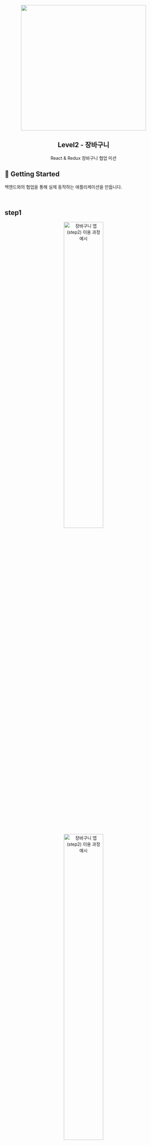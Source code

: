 <p align="middle" >
  <img src="https://techcourse-storage.s3.ap-northeast-2.amazonaws.com/3e6c6f30b11d4b098b5a3e81be19ce3a" width="400">
</p>
<h2 align="middle">Level2 - 장바구니</h2>
<p align="middle">React & Redux 장바구니 협업 미션</p>
</p>

## 🚀 Getting Started

백엔드와의 협업을 통해 실제 동작하는 애플리케이션을 만듭니다.

<br>

## step1

<p align="middle" >
  <img width="50%" src="https://github.com/feb-dain/react-shopping-cart/assets/108778921/0f2dd16f-70d8-403a-be61-7c92222a64846" alt="장바구니 앱(step2) 이용 과정 예시" >

  <img width="50%" src="https://github.com/feb-dain/react-shopping-cart/assets/108778921/3c7804ce-519d-4e77-9202-642a7bf907a1" alt="장바구니 앱(step2) 이용 과정 예시" >
</p>

<br>

### 📝 실행 방법

<table>
  <tbody>
    <tr>
      <td><a href="https://feb-dain.github.io/react-shopping-cart-prod/">🛒 장바구니 앱 실행하기</a></td>
      <td><a href="https://feb-dain.github.io/react-shopping-cart/storybook/">📕 스토리북 바로 보기</a></td>
    </tr>
  </tbody>
</table>

- 터미널에서 npm 설치(`npm install`) 후 `npm start` 커맨드로 앱을 실행할 수 있다.

<br>

### 🧑‍🤝‍🧑 페어 (페어 프로그래밍으로 개발)

<table>
  <tr>
    <td align="center" width="140px">
      <a href="https://github.com/feb-dain" target="_blank">
        <img src="https://avatars.githubusercontent.com/u/108778921?v=4" alt="야미(이다인) 프로필" />
      </a>
    </td>
    <td align="center" width="140px">
      <a href="https://github.com/cruelladevil" target="_blank">
        <img src="https://avatars.githubusercontent.com/u/87710730?v=4" alt="코난(윤정민) 프로필" />
      </a>
    </td>
  </tr>
  <tr>
    <td align="center">
      <a href="https://github.com/feb-dain" target="_blank">
        야미(이다인)
      </a>
    </td>
    <td align="center">
      <a href="https://github.com/cruelladevil" target="_blank">
        코난(윤정민) 
      </a>
    </td>
  </tr>
</table>

<br>

### 🚀 학습 목표

> 다수의 컴포넌트를 페이지로 구성하고 복잡해진 상태를 관리합니다.

✔️ `데스크탑 타겟`의 웹 앱을 구현합니다.  
✔️ 상태 관리를 위해 `Recoil`을 활용합니다.  
✔️ `Router`를 활용해 여러 페이지 전환을 고려합니다.

<br>

### ✨ 필수 요구 사항

- **상품 목록 페이지**

  - ☑️ 상품 목록 페이지에 필요한 UI 마크업
  - ☑️ header의 숫자 표시를 통해 장바구니에 담긴 품목의 갯수 표시

- **전역 상태 관리**
  - ☑️ recoil을 사용하여 전역 상태 관리
- **mock 데이터 활용**

  - ☑️ Mock 데이터를 활용하여 상품 데이터를 처리한다. 협업 미션을 고려하여 장바구니 API 예상 명세 참고

- **테스트 도구 선정**
  - ☑️ 적합한 테스트 도구를 선택하여 사용하고, 중요한 테스트 케이스를 정의하여 테스트 진행

<br>

### ✅ 프로그래밍 요구사항

- 클라이언트 - 서버 연동을 통해 상품 목록을 보여준다.
- 사용자 별 장바구니 기능이 정상적으로 동작하게 만든다.
- 장바구니에 담긴 아이템 목록을 확인할 수 있다. (장바구니 아이템 목록 조회)
- 상품을 장바구니에 추가할 수 있다. (장바구니 아이템 추가)
- 장바구니에 담긴 아이템의 수량을 변경할 수 있다. (장바구니 아이템 수량 변경)
- 장바구니에 담긴 아이템을 삭제할 수 있다. (장바구니 아이템 삭제)
- 상품, 장바구니 기능은 API 명세를 따라야 한다. https://techcourse.woowahan.com/s/7TbGiSZS/ls/qhueURZ9
- 사용자는 여러 서버 중 하나를 선택할 수 있다.
- 사용자 인증 정보를 저장한다.
  - 🚨 앱은 로컬에서 http 통신으로 동작하면 되며 https는 대응은 고려하지 않습니다.

<br>
<br>

---

<a href="https://github.com/woowacourse">@woowacourse</a>
